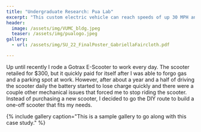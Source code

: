 ```yaml
---
title: "Undergraduate Research: Pua Lab"
excerpt: "This custom electric vehicle can reach speeds of up 30 MPH and has a range of over 50 miles!"
header:
  image: /assets/img/VUMC_bldg.jpeg 
  teaser: /assets/img/pualogo.jpeg
gallery:
  - url: /assets/img/SU_22_FinalPoster_GabriellaFaircloth.pdf

---
```


Up until recently I rode a Gotrax E-Scooter to work every day. The scooter retailed for $300, but it quickly paid for itself after I was able to forgo gas and a parking spot at work. However, after about a year and a half of driving the scooter daily the battery started to lose charge quickly and there were a couple other mechanical issues that forced me to stop riding the scooter. Instead of purchasing a new scooter, I decided to go the DIY route to build a one-off scooter that fits my needs.

{% include gallery caption="This is a sample gallery to go along with this case study." %}
